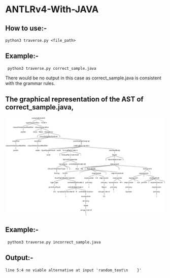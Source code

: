# ANTLRv4-With-JAVA

## How to use:-

```
python3 traverse.py <file_path>
```

## Example:-

```
 python3 traverse.py correct_sample.java 
```

There would be no output in this case as correct_sample.java is consistent with the grammar rules.

## The graphical representation of the AST of correct_sample.java,

![AST](antlr4_parse_tree_java.png)


## Example:-

```
 python3 traverse.py incorrect_sample.java 
```

## Output:-

```
line 5:4 no viable alternative at input 'random_text\n    }'
```
